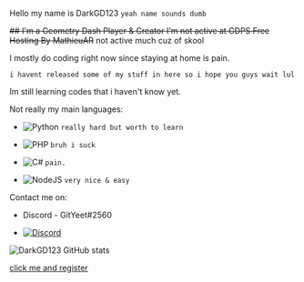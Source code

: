 Hello my name is DarkGD123 
`yeah name sounds dumb`

~~## I'm a Geometry Dash Player & Creator 
I'm not active at GDPS Free Hosting By MathieuAR~~ not active much cuz of skool

I mostly do coding right now since staying at home is pain.

`i havent released some of my stuff in here so i hope you guys wait lul`

Im still learning codes that i haven't know yet.

Not really my main languages:

- <img alt="Python" src="https://img.shields.io/badge/python%20-%2314354C.svg?&style=for-the-badge&logo=python&logoColor=white"/> `really hard but worth to learn`

- <img alt="PHP" src="https://img.shields.io/badge/php-%23777BB4.svg?&style=for-the-badge&logo=php&logoColor=white"/> `bruh i suck`

- <img alt="C#" src="https://img.shields.io/badge/c%23%20-%23239120.svg?&style=for-the-badge&logo=c-sharp&logoColor=white"/> `pain.`

- <img alt="NodeJS" src="https://img.shields.io/badge/node.js%20-%2343853D.svg?&style=for-the-badge&logo=node.js&logoColor=white"/> `very nice & easy`


Contact me on:
- Discord - GitYeet#2560

- [<img alt="Discord" src="https://img.shields.io/badge/GDPS Free Hosting%20-%237289DA.svg?&style=for-the-badge&logo=discord&logoColor=white"/>](https://discord.gg/9dVyX5D)

![DarkGD123 GitHub stats](https://github-readme-stats.vercel.app/api?username=darkgd123&show_icons=true&theme=nightowl)

[click me and register](https://www.goldenclix.com/?ref=Yanato)
